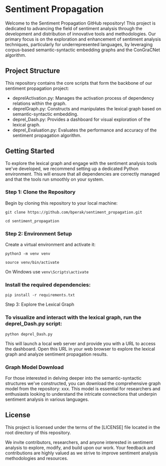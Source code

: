 # Sentiment Propagation
Welcome to the Sentiment Propagation GitHub repository! This project is dedicated to advancing the field of sentiment analysis through the development and distribution of innovative tools and methodologies. Our primary focus is on the exploration and enhancement of sentiment analysis techniques, particularly for underrepresented languages, by leveraging corpus-based semantic-syntactic embedding graphs and the ConGraCNet algorithm.

## Project Structure
This repository contains the core scripts that form the backbone of our sentiment propagation project:

* deprelActivation.py: Manages the activation process of dependency relations within the graph.
* deprelGraph.py: Constructs and manipulates the lexical graph based on semantic-syntactic embedding.
* deprel_Dash.py: Provides a dashboard for visual exploration of the lexical graph.
* deprel_Evaluation.py: Evaluates the performance and accuracy of the sentiment propagation algorithm.
## Getting Started
To explore the lexical graph and engage with the sentiment analysis tools we've developed, we recommend setting up a dedicated Python environment. This will ensure that all dependencies are correctly managed and that the tools run smoothly on your system.

### Step 1: Clone the Repository
Begin by cloning this repository to your local machine:

`git clone https://github.com/bperak/sentiment_propagation.git`

`cd sentiment_propagation`

### Step 2: Environment Setup
Create a virtual environment and activate it:

`python3 -m venv venv`


`source venv/bin/activate`  

On Windows use `venv\Scripts\activate`


### Install the required dependencies:

`pip install -r requirements.txt`

Step 3: Explore the Lexical Graph

### To visualize and interact with the lexical graph, run the deprel_Dash.py script:

`python deprel_Dash.py`

This will launch a local web server and provide you with a URL to access the dashboard. Open this URL in your web browser to explore the lexical graph and analyze sentiment propagation results.

### Graph Model Download
For those interested in delving deeper into the semantic-syntactic structures we've constructed, you can download the comprehensive graph model from the repository: xxx. This model is essential for researchers and enthusiasts looking to understand the intricate connections that underpin sentiment analysis in various languages.

## License
This project is licensed under the terms of the [LICENSE] file located in the root directory of this repository.

We invite contributors, researchers, and anyone interested in sentiment analysis to explore, modify, and build upon our work. Your feedback and contributions are highly valued as we strive to improve sentiment analysis methodologies and resources.
